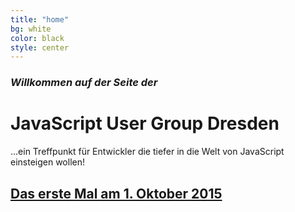 ```yaml
---
title: "home"
bg: white
color: black
style: center
---
```


### *Willkommen auf der Seite der*

# JavaScript User Group Dresden


…ein Treffpunkt für Entwickler die tiefer in die Welt von JavaScript einsteigen wollen!

## [Das erste Mal am 1. Oktober 2015](#treffen-der-user-group)